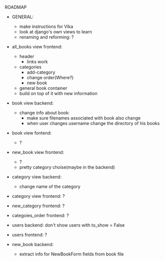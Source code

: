 ROADMAP
- GENERAL:
    - make instructions for Vika
    - look at django's own views to learn
    - renaming and reforming:
        ?

- all_books view frontend:
    - header
        - links work
    - categories
        - add-category
        - change order(Where?)
        - new book
    - general book container
    - build on top of it with new information

- book view backend:
    - change info about book:
        - make sure filenames associated with book also change
        - when user changes username change the directory of his books

- book view fontend:
    - ?

- new_book view frontend:
    - ?
    - pretty category choise(maybe in the backend)

- category view backend:
    - change name of the category

- category view frontend:
    ?

- new_category frontend:
    ?

- categoies_order frontend:
    ?

- users backend:
    don't show users with to_show = False

- users frontend:
    ?

- new_book backend:
    - extract info for NewBookForm fields from book file
